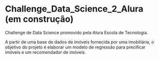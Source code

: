 # Challenge_Data_Science_2_Alura (em construção)
Challenge de Data Science promovido pela Alura Escola de Tecnologia.

A partir de uma base de dados de imóveis fornecida por uma imobiliária, o objetivo do projeto é elaborar um modelo de regressão para precificar imóveis e um recomendador de imóveis.
